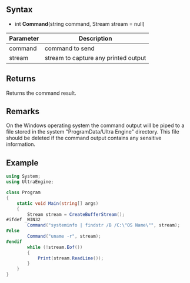 ## Syntax

- int **Command**(string command, Stream stream = null)

| Parameter | Description |
|---|---|
| command | command to send |
| stream | stream to capture any printed output |

## Returns

Returns the command result.

## Remarks

On the Windows operating system the command output will be piped to a file stored in the system "ProgramData/Ultra Engine" directory. This file should be deleted if the command output contains any sensitive information.

## Example

```csharp
using System;
using UltraEngine;

class Program
{
    static void Main(string[] args)
    {
        Stream stream = CreateBufferStream();
#ifdef _WIN32
        Command("systeminfo | findstr /B /C:\"OS Name\"", stream);
#else
        Command("uname -r", stream);
#endif
        while (!stream.Eof())
        {
            Print(stream.ReadLine());
        }
    }
}
```